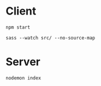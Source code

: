 # Client

```
npm start
```

```
sass --watch src/ --no-source-map
```

# Server

```
nodemon index
```
